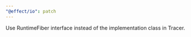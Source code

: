 ```yaml
---
"@effect/io": patch
---
```


Use RuntimeFiber interface instead of the implementation class in Tracer.

